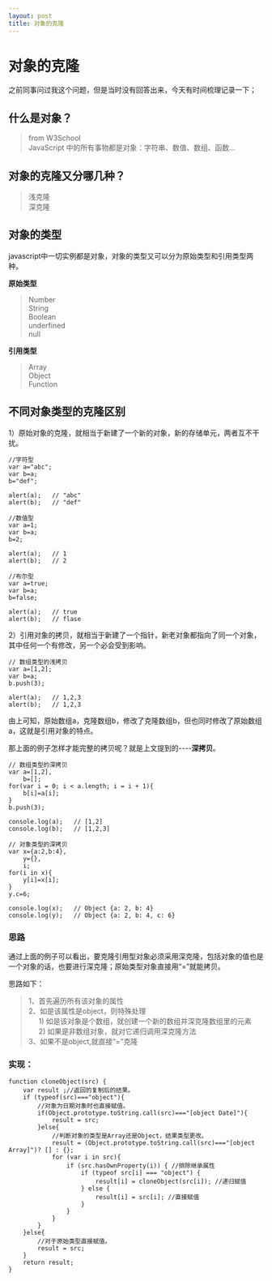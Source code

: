```yaml
---
layout: post
title: 对象的克隆  
---
```




# 对象的克隆

之前同事问过我这个问题，但是当时没有回答出来，今天有时间梳理记录一下；

## 什么是对象？
> from W3School <br /> 
> JavaScript 中的所有事物都是对象：字符串、数值、数组、函数...

## 对象的克隆又分哪几种？
> 浅克隆<br />
> 深克隆



## 对象的类型
javascript中一切实例都是对象，对象的类型又可以分为原始类型和引用类型两种。

**原始类型**

> Number<br />
> String<br />
> Boolean<br />
> underfined<br />
> null

**引用类型**

> Array<br />
> Object<br />
> Function

## 不同对象类型的克隆区别
1）原始对象的克隆，就相当于新建了一个新的对象，新的存储单元，两者互不干扰。

```
//字符型
var a="abc";
var b=a;
b="def";
 
alert(a);   // "abc"
alert(b);   // "def"
```

```
//数值型
var a=1;
var b=a;
b=2;
 
alert(a);   // 1 
alert(b);   // 2 
```

```
//布尔型
var a=true;
var b=a;
b=false;
 
alert(a);   // true 
alert(b);   // flase 
```

2）引用对象的拷贝，就相当于新建了一个指针，新老对象都指向了同一个对象，其中任何一个有修改，另一个必会受到影响。


```
// 数组类型的浅拷贝
var a=[1,2];
var b=a;
b.push(3);

alert(a);   // 1,2,3
alert(b);   // 1,2,3
```

由上可知，原始数组a，克隆数组b，修改了克隆数组b，但也同时修改了原始数组a，这就是引用对象的特点。

那上面的例子怎样才能完整的拷贝呢？就是上文提到的----**深拷贝**。

```
// 数组类型的深拷贝
var a=[1,2],
    b=[];
for(var i = 0; i < a.length; i = i + 1){
    b[i]=a[i];
}
b.push(3);
 
console.log(a);   // [1,2]
console.log(b);   // [1,2,3]
```


```
// 对象类型的深拷贝
var x={a:2,b:4},
    y={},
    i;
for(i in x){
    y[i]=x[i];
}
y.c=6;
 
console.log(x);   // Object {a: 2, b: 4} 
console.log(y);   // Object {a: 2, b: 4, c: 6}
```


### 思路

通过上面的例子可以看出，要克隆引用型对象必须采用深克隆，包括对象的值也是一个对象的话，也要进行深克隆；原始类型对象直接用“=”就能拷贝。

思路如下：

> 1、首先遍历所有该对象的属性<br />
> 2、如是该属性是object，则特殊处理<br />
> &nbsp;&nbsp;&nbsp;&nbsp;&nbsp;1) 如是该对象是个数组，就创建一个新的数组并深克隆数组里的元素<br />
> &nbsp;&nbsp;&nbsp;&nbsp;&nbsp;2) 如果是非数组对象，就对它递归调用深克隆方法<br />
> 3、如果不是object,就直接“=”克隆


### 实现：

```
function cloneObject(src) {
    var result ;//返回的复制后的结果。
    if (typeof(src)==="object"){
        //对象为日期对象时也直接赋值。
        if(Object.prototype.toString.call(src)==="[object Date]"){
            result = src;
        }else{
            //判断对象的类型是Array还是Object，结果类型更改。
            result = (Object.prototype.toString.call(src)==="[object Array]")? [] : {};
            for (var i in src){
                if (src.hasOwnProperty(i)) { //排除继承属性
                    if (typeof src[i] === "object") {
                        result[i] = cloneObject(src[i]); //递归赋值
                    } else {
                        result[i] = src[i]; //直接赋值
                    }
                }
            }
        }
    }else{
        //对于原始类型直接赋值。
        result = src;
    }
    return result;
}
```







